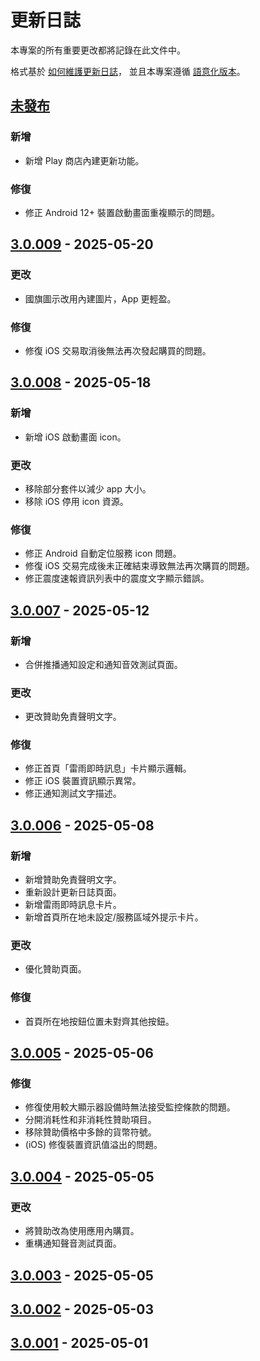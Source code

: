 # 更新日誌

本專案的所有重要更改都將記錄在此文件中。

格式基於 [如何維護更新日誌](https://keepachangelog.com/zh-TW/1.1.0/)，
並且本專案遵循 [語意化版本](https://semver.org/lang/zh-TW/spec/v2.0.0.html)。

## [未發布]

### 新增
- 新增 Play 商店內建更新功能。

### 修復
- 修正 Android 12+ 裝置啟動畫面重複顯示的問題。

## [3.0.009] - 2025-05-20

### 更改
- 國旗圖示改用內建圖片，App 更輕盈。

### 修復
- 修復 iOS 交易取消後無法再次發起購買的問題。

## [3.0.008] - 2025-05-18

### 新增
- 新增 iOS 啟動畫面 icon。

### 更改
- 移除部分套件以減少 app 大小。
- 移除 iOS 停用 icon 資源。

### 修復
- 修正 Android 自動定位服務 icon 問題。
- 修復 iOS 交易完成後未正確結束導致無法再次購買的問題。
- 修正震度速報資訊列表中的震度文字顯示錯誤。

## [3.0.007] - 2025-05-12

### 新增
- 合併推播通知設定和通知音效測試頁面。

### 更改
- 更改贊助免責聲明文字。

### 修復
- 修正首頁「雷雨即時訊息」卡片顯示邏輯。
- 修正 iOS 裝置資訊顯示異常。
- 修正通知測試文字描述。

## [3.0.006] - 2025-05-08

### 新增
- 新增贊助免責聲明文字。
- 重新設計更新日誌頁面。
- 新增雷雨即時訊息卡片。
- 新增首頁所在地未設定/服務區域外提示卡片。

### 更改
- 優化贊助頁面。

### 修復
- 首頁所在地按鈕位置未對齊其他按鈕。

## [3.0.005] - 2025-05-06

### 修復
- 修復使用較大顯示器設備時無法接受監控條款的問題。
- 分開消耗性和非消耗性贊助項目。
- 移除贊助價格中多餘的貨幣符號。
- (iOS) 修復裝置資訊值溢出的問題。

## [3.0.004] - 2025-05-05

### 更改
- 將贊助改為使用應用內購買。
- 重構通知聲音測試頁面。

## [3.0.003] - 2025-05-05

## [3.0.002] - 2025-05-03

## [3.0.001] - 2025-05-01

[未發布]: https://github.com/exptechtw/dpip/compare/v3.0.009...HEAD
[3.0.009]: https://github.com/exptechtw/dpip/compare/v3.0.008...v3.0.009
[3.0.008]: https://github.com/exptechtw/dpip/compare/v3.0.007...v3.0.008
[3.0.007]: https://github.com/exptechtw/dpip/compare/v3.0.006...v3.0.007
[3.0.006]: https://github.com/exptechtw/dpip/compare/v3.0.005...v3.0.006
[3.0.005]: https://github.com/exptechtw/dpip/compare/v3.0.004...v3.0.005
[3.0.004]: https://github.com/exptechtw/dpip/compare/v3.0.003...v3.0.004
[3.0.003]: https://github.com/exptechtw/dpip/compare/v3.0.002...v3.0.003
[3.0.002]: https://github.com/exptechtw/dpip/compare/v3.0.001...v3.0.002
[3.0.001]: https://github.com/exptechtw/dpip/compare/2.5.500...v3.0.001
